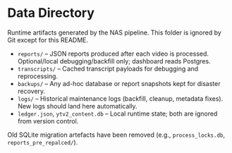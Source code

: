 # Data Directory

Runtime artifacts generated by the NAS pipeline. This folder is ignored by Git except for this README.

- `reports/` – JSON reports produced after each video is processed. Optional/local debugging/backfill only; dashboard reads Postgres.
- `transcripts/` – Cached transcript payloads for debugging and reprocessing.
- `backups/` – Any ad-hoc database or report snapshots kept for disaster recovery.
- `logs/` – Historical maintenance logs (backfill, cleanup, metadata fixes). New logs should land here automatically.
- `ledger.json`, `ytv2_content.db` – Local runtime state; both are ignored from version control.

Old SQLite migration artefacts have been removed (e.g., `process_locks.db`, `reports_pre_repalced/`).
